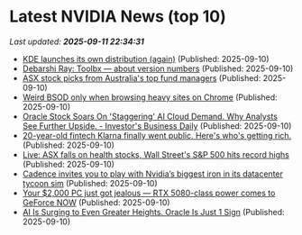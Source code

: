 # Latest NVIDIA News (top 10)
_Last updated: **2025-09-11 22:34:31**_

- [KDE launches its own distribution (again)](https://lwn.net/SubscriberLink/1037166/caa6979c16a99c9e/) (Published: 2025-09-10)
- [Debarshi Ray: Toolbx — about version numbers](https://debarshiray.wordpress.com/2025/09/10/toolbx-about-version-numbers/) (Published: 2025-09-10)
- [ASX stock picks from Australia's top fund managers](https://www.fool.com.au/2025/09/11/asx-stock-picks-from-australias-top-fund-managers/) (Published: 2025-09-10)
- [Weird BSOD only when browsing heavy sites on Chrome](https://www.bleepingcomputer.com/forums/t/810640/weird-bsod-only-when-browsing-heavy-sites-on-chrome/) (Published: 2025-09-10)
- [Oracle Stock Soars On 'Staggering' AI Cloud Demand. Why Analysts See Further Upside. - Investor's Business Daily](https://slashdot.org/firehose.pl?op=view&amp;id=179146728) (Published: 2025-09-10)
- [20-year-old fintech Klarna finally went public. Here's who's getting rich.](https://www.businessinsider.com/klarna-ipo-stock-price-investors-2025-9) (Published: 2025-09-10)
- [Live: ASX falls on health stocks, Wall Street's S&P 500 hits record highs](https://www.abc.net.au/news/2025-09-11/asx-markets-business-live-news-september-11/105760268) (Published: 2025-09-10)
- [Cadence invites you to play with Nvidia’s biggest iron in its datacenter tycoon sim](https://www.theregister.com/2025/09/10/cadence_systems_adds_nvidias_biggest/) (Published: 2025-09-10)
- [Your $2,000 PC just got jealous — RTX 5080-class power comes to GeForce NOW](https://www.windowscentral.com/gaming/pc-gaming/your-usd2-000-pc-just-got-jealous-rtx-5080-class-power-comes-to-geforce-now) (Published: 2025-09-10)
- [AI Is Surging to Even Greater Heights. Oracle Is Just 1 Sign](https://biztoc.com/x/15cfd9c34d0dbaf5) (Published: 2025-09-10)

